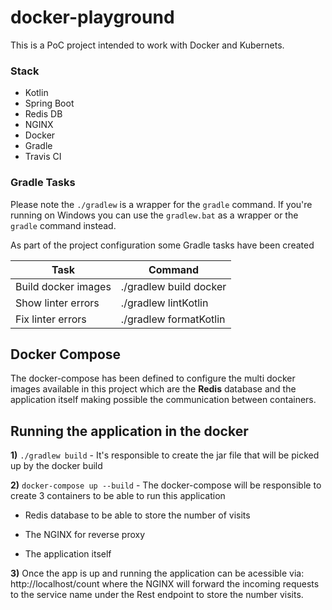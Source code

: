# docker-playground

This is a PoC project intended to work with Docker and Kubernets.

### Stack
   * Kotlin
   * Spring Boot
   * Redis DB
   * NGINX
   * Docker
   * Gradle
   * Travis CI

### Gradle Tasks

Please note the ```./gradlew``` is a wrapper for the ```gradle``` command. If you're running on Windows you can use the ```gradlew.bat``` as a wrapper or the ```gradle``` command instead.


As part of the project configuration some Gradle tasks have been created

| Task                 |      Command            |
|--------------------  |-------------------------|
| Build docker images  | ./gradlew build docker  |
| Show linter errors   | ./gradlew lintKotlin    |
| Fix linter errors    | ./gradlew formatKotlin  |

## Docker Compose

The docker-compose has been defined to configure the multi docker images available in this project which are the **Redis** database and the application itself making possible the communication between containers.

## Running the application in the docker

**1)** ```./gradlew build``` - It's responsible to create the jar file that will be picked up by the docker build

**2)** ```docker-compose up --build``` - The docker-compose will be responsible to create 3 containers to be able to run this application
   
  * Redis database to be able to store the number of visits
   
  * The NGINX for reverse proxy
   
  * The application itself

**3)** Once the app is up and running the application can be acessible via: http://localhost/count where the NGINX will forward the incoming requests to the service name under the Rest endpoint to store the number visits.
